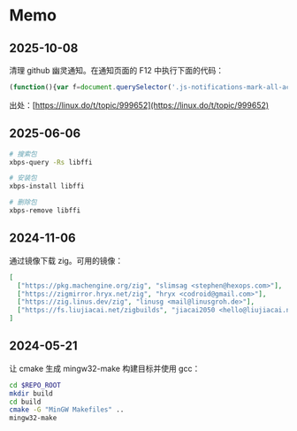 # Memo

## 2025-10-08

清理 github 幽灵通知。在通知页面的 F12 中执行下面的代码：

```js
(function(){var f=document.querySelector('.js-notifications-mark-all-actions form[action="/notifications/beta/mark"]');if(f){fetch(f.action,{method:f.method,body:new FormData(f),credentials:"include"}).then(r=>{if(r.ok)setTimeout(()=>location.reload(),500);});}})();
```

出处：[https://linux.do/t/topic/999652](https://linux.do/t/topic/999652)

## 2025-06-06

```sh
# 搜索包
xbps-query -Rs libffi

# 安装包
xbps-install libffi

# 删除包
xbps-remove libffi
```

## 2024-11-06

通过镜像下载 zig。可用的镜像：

```json
[
  ["https://pkg.machengine.org/zig", "slimsag <stephen@hexops.com>"],
  ["https://zigmirror.hryx.net/zig", "hryx <codroid@gmail.com>"],
  ["https://zig.linus.dev/zig", "linusg <mail@linusgroh.de>"],
  ["https://fs.liujiacai.net/zigbuilds", "jiacai2050 <hello@liujiacai.net>"]
]
```

## 2024-05-21

让 cmake 生成 mingw32-make 构建目标并使用 gcc：

```sh
cd $REPO_ROOT
mkdir build
cd build
cmake -G "MinGW Makefiles" ..
mingw32-make
```

